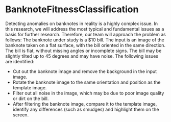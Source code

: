 # BanknoteFitnessClassification
Detecting anomalies on banknotes in reality is a highly complex issue. In this research, we will address the most typical and fundamental issues as a basis for further research. Therefore, our team will approach the problem as follows:
The banknote under study is a $10 bill. The input is an image of the banknote taken on a flat surface, with the bill oriented in the same direction. The bill is flat, without missing angles or incomplete signs. The bill may be slightly tilted up to 45 degrees and may have noise. The following issues are identified:
+ Cut out the banknote image and remove the background in the input image.
+ Rotate the banknote image to the same orientation and position as the template image.
+ Filter out all noise in the image, which may be due to poor image quality or dirt on the bill.
+ After filtering the banknote image, compare it to the template image, identify any differences (such as smudges) and highlight them on the screen.

